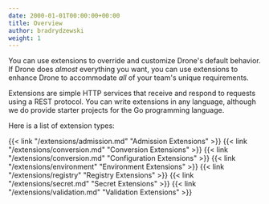 ```yaml
---
date: 2000-01-01T00:00:00+00:00
title: Overview
author: bradrydzewski
weight: 1
---
```


You can use extensions to override and customize Drone's default behavior. If Drone does _almost_ everything you want, you can use extensions to enhance Drone to accommodate _all_ of your team's unique requirements.

Extensions are simple HTTP services that receive and respond to requests using a REST protocol. You can write extensions in any language, although we do provide starter projects for the Go programming language.

Here is a list of extension types:

{{< link "/extensions/admission.md" "Admission Extensions" >}}
{{< link "/extensions/conversion.md" "Conversion Extensions" >}}
{{< link "/extensions/conversion.md" "Configuration Extensions" >}}
{{< link "/extensions/environment" "Environment Extensions" >}}
{{< link "/extensions/registry" "Registry Extensions" >}}
{{< link "/extensions/secret.md" "Secret Extensions" >}}
{{< link "/extensions/validation.md" "Validation Extensions" >}}